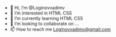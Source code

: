 - 👋 Hi, I’m @Loginovvadimv
- 👀 I’m interested in HTML CSS
- 🌱 I’m currently learning HTML CSS
- 💞️ I’m looking to collaborate on ...
- 📫 How to reach me Loginovvadimv@gmail.com

<!---
Loginovvadimv/Loginovvadimv is a ✨ special ✨ repository because its `README.md` (this file) appears on your GitHub profile.
You can click the Preview link to take a look at your changes.
--->
